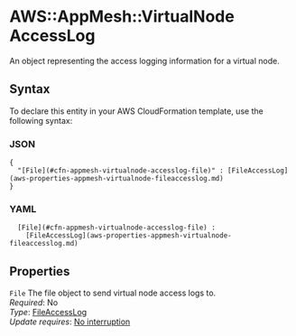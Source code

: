 # AWS::AppMesh::VirtualNode AccessLog<a name="aws-properties-appmesh-virtualnode-accesslog"></a>

An object representing the access logging information for a virtual node\.

## Syntax<a name="aws-properties-appmesh-virtualnode-accesslog-syntax"></a>

To declare this entity in your AWS CloudFormation template, use the following syntax:

### JSON<a name="aws-properties-appmesh-virtualnode-accesslog-syntax.json"></a>

```
{
  "[File](#cfn-appmesh-virtualnode-accesslog-file)" : [FileAccessLog](aws-properties-appmesh-virtualnode-fileaccesslog.md)
}
```

### YAML<a name="aws-properties-appmesh-virtualnode-accesslog-syntax.yaml"></a>

```
﻿  [File](#cfn-appmesh-virtualnode-accesslog-file) : 
    [FileAccessLog](aws-properties-appmesh-virtualnode-fileaccesslog.md)
```

## Properties<a name="aws-properties-appmesh-virtualnode-accesslog-properties"></a>

`File`  <a name="cfn-appmesh-virtualnode-accesslog-file"></a>
The file object to send virtual node access logs to\.  
*Required*: No  
*Type*: [FileAccessLog](aws-properties-appmesh-virtualnode-fileaccesslog.md)  
*Update requires*: [No interruption](https://docs.aws.amazon.com/AWSCloudFormation/latest/UserGuide/using-cfn-updating-stacks-update-behaviors.html#update-no-interrupt)